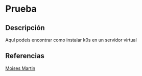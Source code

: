 # Prueba
## Descripción
Aquí podeis encontrar como instalar k0s en un servidor virtual
## Referencias
[Moises Martin](fprodrigocaro.org)
